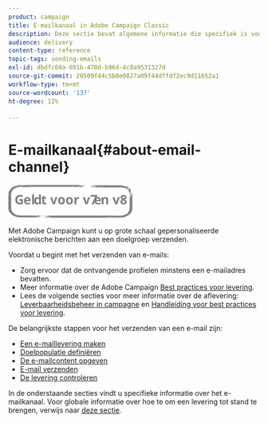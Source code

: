```yaml
---
product: campaign
title: E-mailkanaal in Adobe Campaign Classic
description: Deze sectie bevat algemene informatie die specifiek is voor het e-mailkanaal in Adobe Campaign Classic.
audience: delivery
content-type: reference
topic-tags: sending-emails
exl-id: dbdfc04a-691b-470d-b96d-4c8a9531327d
source-git-commit: 20509f44c5b8e0827a09f44dffdf2ec9d11652a1
workflow-type: tm+mt
source-wordcount: '137'
ht-degree: 12%

---
```


# E-mailkanaal{#about-email-channel}

![](../../assets/common.svg)

Met Adobe Campaign kunt u op grote schaal gepersonaliseerde elektronische berichten aan een doelgroep verzenden.

Voordat u begint met het verzenden van e-mails:

* Zorg ervoor dat de ontvangende profielen minstens een e-mailadres bevatten.
* Meer informatie over de Adobe Campaign [Best practices voor levering](delivery-best-practices.md).
* Lees de volgende secties voor meer informatie over de aflevering: [Leverbaarheidsbeheer in campagne](about-deliverability.md) en [Handleiding voor best practices voor levering](https://experienceleague.adobe.com/docs/deliverability-learn/deliverability-best-practice-guide/introduction.html?lang=nl).

De belangrijkste stappen voor het verzenden van een e-mail zijn:

* [Een e-maillevering maken](creating-an-email-delivery.md)
* [Doelpopulatie definiëren](steps-defining-the-target-population.md)
* [De e-mailcontent opgeven](defining-the-email-content.md)
* [E-mail verzenden](sending-messages.md)
* [De levering controleren](about-delivery-monitoring.md)

In de onderstaande secties vindt u specifieke informatie over het e-mailkanaal. Voor globale informatie over hoe te om een levering tot stand te brengen, verwijs naar [deze sectie](steps-about-delivery-creation-steps.md).
